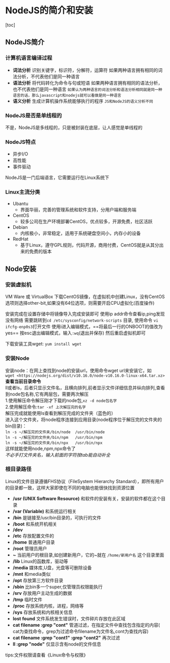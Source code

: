# NodeJS的简介和安装

[toc]

## NodeJS简介

### 计算机语言编译过程

* **词法分析**
  识别关键字，标识符，分解符，运算符
  如果两种语言拥有相同的词法分析，不代表他们是同一种语言
* **语法分析**
  将代码转化为命令与句或短语
  如果两种语言拥有相同的语法分析，也不代表他们是同一种语言
  `如果认为两种语言的词法分析和语法分析相同就是同一种语言的话，那么javascript和nodejs就可以看做是同一种语言`
* **语义分析**
  生成计算机操作系统能够执行的程序
  `JS和NodeJS的语义分析不同`
  
### NodeJS是否是单线程的

不是，NodeJS是多线程的，只是被封装在底层，让人感觉是单线程的

### NodeJS特点

* 异步I/O
* 高性能
* 事件驱动

NodeJS是一门后端语言，它需要运行在Linux系统下

### Linux主流分类

* Ubantu
  * 界面华丽，完善的管理系统和软件支持，分用户端和服务端
* CentOS
  * 较多公司在生产环境部署CentOS，优点较多，开源免费，社区活跃
* Debian
  * 内核极小，非常稳定，适用于系统硬盘空间小，内存小的设备
* RedHat
  * 基于Linux，遵守GPL规则，代码开源，商用付费，CentOS就是从其分出来的免费的版本

## Node安装

### 安装虚拟机

  VM Ware 或 VirtualBox
  下载CentOS镜像，在虚拟机中创建Linux，没有CentOS选项则选择other-bit,如果没有64位选项，则需要开启CPU虚拟化(百度操作)

  安装完成在设置存储中将镜像导入完成安装即可
  使用ip addr命令查看ip,ping发现没有网络
  需要跳转到`cd /etc/sysconfig/network-scripts` 目录,
  使用命令 `vi ifcfg-enp0s3`打开文件
  使用i进入编辑模式，==将最后一行的ONBOOT的值改为yes==
  按esc退出编辑模式，输入`:wq`(退出并保存)
  然后重启虚拟机即可

  下载安装工具wget: `yum install wget`

### 安装Node

  安装node：在网上查找到node的安装url，使用命令wget url来安装它，如  
    `wget <https://nodejs.org/dist/v10.16.0/node-v10.16.0-linux-x64.tar.xz>`  
  **查看当前目录命令**  
    ll或者ls，后者只显示文件名，且横向排列,前者显示文件详细信息并纵向排列,查看到node包名称,它有两层包，需要两次解压  
  1.使用解压命令解压刚才下载的node包,`xz -d node包名字`  
  2.使用解压命令:`tar -xf 上次解压完的名字`  
    解压完成就能使用ls查看到解压完成的文件夹（蓝色的）  
    进入这个文件夹，将node程序连接到应用目录(node程序位于解压完的文件夹的bin目录)：  
    `ln -s ~/解压完的文件夹/bin/node  /usr/bin/node`  
    `ln -s ~/解压完的文件夹/bin/npm   /usr/bin/npm`  
    `ln -s ~/解压完的文件夹/bin/npx   /usr/bin/npx`  
    这样就能使用node,npm,npx命令了  
    *不必手打文件夹名，输入前面的字符按tab能自动补全*  

### 根目录路径

Linux的文件目录遵循FHS协议（FileSystem Hierarchy Standard），即所有用户的目录都一致，这样大家即使在不同的电脑也能很快找到资源位置

* **/usr (UNIX Software Resource)**
    和软件的安装有关，安装的软件都在这个目录
* **/var (Variable)**
    和系统运行相关
* **/bin**  是链接至/usr/bin目录的，可执行的文件
* **/boot** 和系统开机相关
* **/dev**
* **/etc**  存放配置文件的
* **/home** 普通用户目录
* **/root** 管理员用户
* **~**   当前用户的根目录,如创建新用户，它的~就在 `/home/新用户名` 这个目录里面
* **/lib**  Linux的函数库，驱动等
* **/media**  媒体库,U盘，光盘等可删除设备
* **/mnt**  和media类似
* **/opt** 存放第三方软件目录
* **/sbin** 比bin多一个super,仅管理员权限能执行
* **/srv**  存放用户主动生成的数据
* **/tmp**  临时文件
* **/proc**  存放系统内核，进程，网络等
* **/sys**   存放系统和内核相关信息
* **lost** **found** 文件系统发生错误时，文件碎片存放在此区域
* **cat filename :grep "cont"** 管道过滤，在指定文件中查找包含指定的内容( cat为查找命令，grep为过滤命令filename为文件名,cont为查找内容)
* **cat filename :grep "cont1" :grep "cont2"** 再次过滤
* **ll :grep "node"**   仅显示含有node的文件信息

tips:文件权限请查看《Linux命令与权限》
